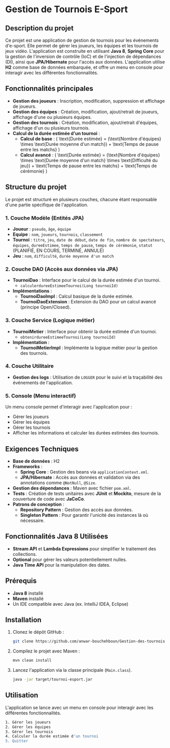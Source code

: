 # Gestion de Tournois E-Sport

## Description du projet

Ce projet est une application de gestion de tournois pour les événements d'e-sport. Elle permet de gérer les joueurs, les équipes et les tournois de jeux vidéo. L'application est construite en utilisant **Java 8**, **Spring Core** pour la gestion de l'inversion de contrôle (IoC) et de l'injection de dépendances (DI), ainsi que **JPA/Hibernate** pour l'accès aux données. L'application utilise **H2** comme base de données embarquée, et offre un menu en console pour interagir avec les différentes fonctionnalités.

## Fonctionnalités principales

- **Gestion des joueurs** : Inscription, modification, suppression et affichage de joueurs.
- **Gestion des équipes** : Création, modification, ajout/retrait de joueurs, affichage d'une ou plusieurs équipes.
- **Gestion des tournois** : Création, modification, ajout/retrait d'équipes, affichage d'un ou plusieurs tournois.
- **Calcul de la durée estimée d'un tournoi** :
  - **Calcul de base** : \( \text{Durée estimée} = (\text{Nombre d'équipes} \times \text{Durée moyenne d'un match}) + \text{Temps de pause entre les matchs} \)
  - **Calcul avancé** : \( \text{Durée estimée} = (\text{Nombre d'équipes} \times \text{Durée moyenne d'un match} \times \text{Difficulté du jeu}) + \text{Temps de pause entre les matchs} + \text{Temps de cérémonie} \)

## Structure du projet

Le projet est structuré en plusieurs couches, chacune étant responsable d'une partie spécifique de l'application.

### 1. Couche Modèle (Entités JPA)

- **Joueur** : `pseudo`, `âge`, `équipe`
- **Equipe** : `nom`, `joueurs`, `tournois`, `classement`
- **Tournoi** : `titre`, `jeu`, `date de début`, `date de fin`, `nombre de spectateurs`, `équipes`, `dureeEstimee`, `temps de pause`, `temps de cérémonie`, `statut` (PLANIFIÉ, EN COURS, TERMINÉ, ANNULÉ)
- **Jeu** : `nom`, `difficulté`, `durée moyenne d'un match`

### 2. Couche DAO (Accès aux données via JPA)

- **TournoiDao** : Interface pour le calcul de la durée estimée d'un tournoi.
  - `calculerdureeEstimeeTournoi(Long tournoiId)`
- **Implémentations** :
  - **TournoiDaoImpl** : Calcul basique de la durée estimée.
  - **TournoiDaoExtension** : Extension du DAO pour un calcul avancé (principe Open/Closed).

### 3. Couche Service (Logique métier)

- **TournoiMetier** : Interface pour obtenir la durée estimée d'un tournoi.
  - `obtenirdureeEstimeeTournoi(Long tournoiId)`
- **Implémentation** :
  - **TournoiMetierImpl** : Implémente la logique métier pour la gestion des tournois.

### 4. Couche Utilitaire

- **Gestion des logs** : Utilisation de `LOGGER` pour le suivi et la traçabilité des événements de l'application.

### 5. Console (Menu interactif)

Un menu console permet d'interagir avec l'application pour :

- Gérer les joueurs
- Gérer les équipes
- Gérer les tournois
- Afficher les informations et calculer les durées estimées des tournois.

## Exigences Techniques

- **Base de données** : H2
- **Frameworks** :
  - **Spring Core** : Gestion des beans via `applicationContext.xml`.
  - **JPA/Hibernate** : Accès aux données et validation via des annotations comme `@NotNull`, `@Size`.
- **Gestion des dépendances** : Maven avec fichier `pom.xml`.
- **Tests** : Création de tests unitaires avec **JUnit** et **Mockito**, mesure de la couverture de code avec **JaCoCo**.
- **Patrons de conception** :
  - **Repository Pattern** : Gestion des accès aux données.
  - **Singleton Pattern** : Pour garantir l'unicité des instances là où nécessaire.

## Fonctionnalités Java 8 Utilisées

- **Stream API** et **Lambda Expressions** pour simplifier le traitement des collections.
- **Optional** pour gérer les valeurs potentiellement nulles.
- **Java Time API** pour la manipulation des dates.

## Prérequis

- **Java 8** installé
- **Maven** installé
- Un IDE compatible avec Java (ex. IntelliJ IDEA, Eclipse)

## Installation

1. Clonez le dépôt GitHub :

   ```bash
   git clone https://github.com/anwar-bouchehboun/Gestion-des-tournois-de-jeux-video
   ```

2. Compilez le projet avec Maven :

   ```bash
   mvn clean install
   ```

3. Lancez l'application via la classe principale (`Main.class`).

   ```bash
   java -jar target/tournoi-esport.jar
   ```

## Utilisation

L'application se lance avec un menu en console pour interagir avec les différentes fonctionnalités.

```bash
1. Gérer les joueurs
2. Gérer les équipes
3. Gérer les tournois
4. Calculer la durée estimée d'un tournoi
5. Quitter
```

